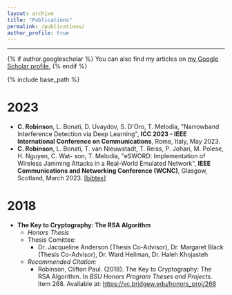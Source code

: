 ```yaml
---
layout: archive
title: "Publications"
permalink: /publications/
author_profile: true
---
```

<hr>

{% if author.googlescholar %}
  You can also find my articles on <u><a href="{{author.googlescholar}}">my Google Scholar profile</a>.</u>
{% endif %}

{% include base_path %}

2023
======
* **C. Robinson**, L. Bonati, D. Uvaydov, S. D'Oro, T. Melodia, "Narrowband Interference Detection via Deep Learning", **ICC 2023 - IEEE International Conference on Communications**, Rome, Italy, May 2023.
* **C. Robinson**, L. Bonati, T. van Nieuwstadt, T. Reiss, P. Johari, M. Polese, H. Nguyen, C. Wat- son, T. Melodia, "eSWORD: Implementation of Wireless Jamming Attacks in a Real-World Emulated Network", **IEEE Communications and Networking Conference (WCNC)**, Glasgow, Scotland, March 2023. <a href="https://ece.northeastern.edu/wineslab/wines_bibtex/robinson2023wcnc.txt" target="_blank">[bibtex]</a>


2018
======
* **The Key to Cryptography: The RSA Algorithm**
  * _Honors Thesis_
  * Thesis Comittee:
    * Dr. Jacqueline Anderson (Thesis Co-Advisor), Dr. Margaret Black (Thesis Co-Advisor), Dr. Ward Heilman, Dr. Haleh Khojasteh
  * _Recommended Citation:_
    * Robinson, Clifton Paul. (2018). The Key to Cryptography: The RSA Algorithm. In _BSU Honors Program Theses and Projects_. Item 268. Available at: <a href="[https://ece.northeastern.edu/wineslab/wines_bibtex/robinson2023wcnc.txt](https://vc.bridgew.edu/honors_proj/268)" target="_blank">https://vc.bridgew.edu/honors_proj/268</a>


